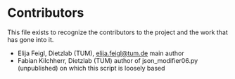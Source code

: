# Contributors

This file exists to recognize the contributors to the project and the work that has gone into it. 

* Elija Feigl,  Dietzlab (TUM), elija.feigl@tum.de
    main author
* Fabian Kilchherr,  Dietzlab (TUM)
    author of json_modifier06.py (unpublished) on which this script is loosely based


